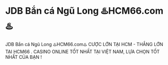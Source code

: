 # JDB Bắn cá Ngũ Long ♨️HCM66.com♨️

JDB Bắn cá Ngũ Long ♨️HCM66.com♨️ CƯỢC LỚN TẠI HCM - THẮNG LỚN TẠI HCM66 . CASINO ONLINE TỐT NHẤT TẠI VIỆT NAM, LỰA CHỌN TỐT NHẤT CỦA BẠN !